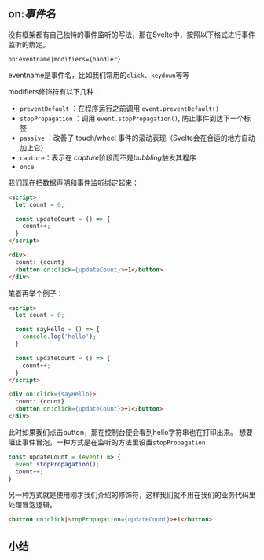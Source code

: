## on:*事件名*
没有框架都有自己独特的事件监听的写法，那在Svelte中，按照以下格式进行事件监听的绑定。
```
on:eventname|modifiers={handler}
```
eventname是事件名，比如我们常用的`click`、`keydown`等等


modifiers修饰符有以下几种：

* `preventDefault` ：在程序运行之前调用 `event.preventDefault()`
* `stopPropagation` ：调用 `event.stopPropagation()`, 防止事件到达下一个标签
* `passive` ：改善了 touch/wheel 事件的滚动表现（Svelte会在合适的地方自动加上它）
* `capture`：表示在 *capture*阶段而不是*bubbling*触发其程序
* `once`

我们现在把数据声明和事件监听绑定起来：
```html
<script>
  let count = 0;

  const updateCount = () => {
    count++;
  }
</script>

<div>
  count: {count}
  <button on:click={updateCount}>+1</button>
</div>
```

笔者再举个例子：
```html
<script>
  let count = 0;

  const sayHello = () => {
    console.log('hello');
  }

  const updateCount = () => {
    count++;
  }
</script>

<div on:click={sayHello}>
  count: {count}
  <button on:click={updateCount}>+1</button>
</div>
```
此时如果我们点击button，那在控制台便会看到hello字符串也在打印出来。
想要阻止事件冒泡，一种方式是在监听的方法里设置`stopPropagation`
```javascript
const updateCount = (event) => {
  event.stopPropagation();
  count++;
}
```
另一种方式就是使用刚才我们介绍的修饰符，这样我们就不用在我们的业务代码里处理冒泡逻辑。
```html
<button on:click|stopPropagation={updateCount}>+1</button>
```

## 小结
